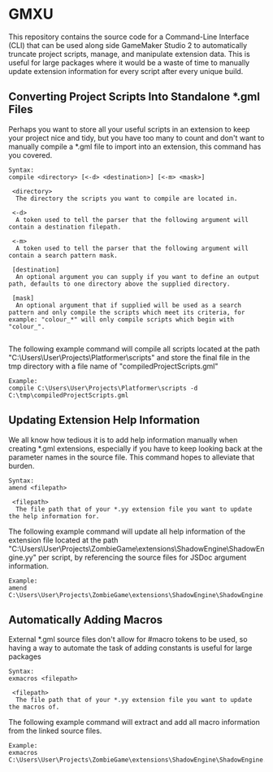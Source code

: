 # GMXU

This repository contains the source code for a Command-Line Interface (CLI) that can be used along side GameMaker Studio 2 to automatically truncate project scripts, manage, and manipulate extension data. This is useful for large packages where it would be a waste of time to manually update extension information for every script after every unique build.

## Converting Project Scripts Into Standalone *.gml Files
Perhaps you want to store all your useful scripts in an extension to keep your project nice and tidy, but you have too many to count and don't want to manually compile a *.gml file to import into an extension, this command has you covered.
```
Syntax:
compile <directory> [<-d> <destination>] [<-m> <mask>]

 <directory>
  The directory the scripts you want to compile are located in.
  
 <-d>
  A token used to tell the parser that the following argument will contain a destination filepath.
 
 <-m>
  A token used to tell the parser that the following argument will contain a search pattern mask.
 
 [destination]
  An optional argument you can supply if you want to define an output path, defaults to one directory above the supplied directory.
  
 [mask]
  An optional argument that if supplied will be used as a search pattern and only compile the scripts which meet its criteria, for example: "colour_*" will only compile scripts which begin with "colour_".
   
```
The following example command will compile all scripts located at the path "C:\Users\User\Projects\Platformer\scripts" and store the final file in the tmp directory with a file name of "compiledProjectScripts.gml"
```
Example:
compile C:\Users\User\Projects\Platformer\scripts -d C:\tmp\compiledProjectScripts.gml
```

## Updating Extension Help Information
We all know how tedious it is to add help information manually when creating *.gml extensions, especially if you have to keep looking back at the parameter names in the source file. This command hopes to alleviate that burden.
```
Syntax:
amend <filepath>

 <filepath>
  The file path that of your *.yy extension file you want to update the help information for.
```
The following example command will update all help information of the extension file located at the path "C:\Users\User\Projects\ZombieGame\extensions\ShadowEngine\ShadowEngine.yy" per script, by referencing the source files for JSDoc argument information.
```
Example:
amend C:\Users\User\Projects\ZombieGame\extensions\ShadowEngine\ShadowEngine.yy
```

## Automatically Adding Macros
External *.gml source files don't allow for #macro tokens to be used, so having a way to automate the task of adding constants is useful for large packages
```
Syntax:
exmacros <filepath>

 <filepath>
  The file path that of your *.yy extension file you want to update the macros of.
```
The following example command will extract and add all macro information from the linked source files.
```
Example:
exmacros C:\Users\User\Projects\ZombieGame\extensions\ShadowEngine\ShadowEngine.yy
```